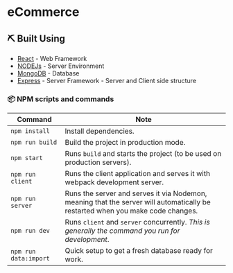 # eCommerce

## ⛏️ Built Using <a name = "built_using"></a>

- [React](https://reactjs.org/) - Web Framework
- [NODEJs](https://nodejs.org/en/) - Server Environment
- [MongoDB](https://www.mongodb.com/) - Database
- [Express](https://expressjs.com/) - Server Framework - Server and Client side structure

### 📦 NPM scripts and commands

| Command               | Note                                                                                                                           |
| --------------------- | ------------------------------------------------------------------------------------------------------------------------------ |
| `npm install`         | Install dependencies.                                                                                                          |
| `npm run build`       | Build the project in production mode.                                                                                          |
| `npm start`           | Runs `build` and starts the project (to be used on production servers).                                                        |
| `npm run client`      | Runs the client application and serves it with webpack development server.                                                     |
| `npm run server`      | Runs the server and serves it via Nodemon, meaning that the server will automatically be restarted when you make code changes. |
| `npm run dev`         | Runs `client` and `server` concurrently. _This is generally the command you run for development_.                              |
| `npm run data:import` | Quick setup to get a fresh database ready for work.                                                                            |
